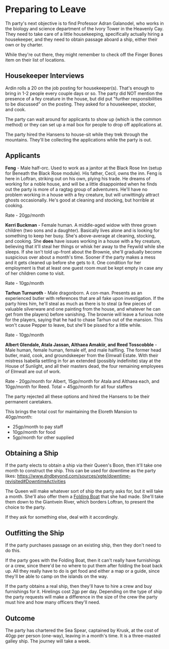 # Preparing to Leave
Th party's next objective is to find Professor Adran Galanodel, who works in the biology and science department of the Ivory Tower in the Heavenly Cay. They need to take care of a little housekeeping, specifically actually hiring a housekeeper, and they need to obtain passage aboard a ship, either their own or by charter.

While they're out there, they might remember to check off the Finger Bones item on their list of locations.

## Housekeeper Interviews
Ardin rolls a 20 on the job posting for housekeeper(s). That's enough to bring in 1-2 people every couple days or so. The party did NOT mention the presence of a fey creature in the house, but did put "further responsibilities to be discussed" on the posting. They asked for a housekeeper, stocker, and cook.

The party can wait around for applicants to show up (which is the common method) or they can set up a mail box for people to drop off applications at.

The party hired the Hansens to house-sit while they trek through the mountains. They'll be collecting the applications while the party is out.

## Applicants
**Feng** - Male half-orc. Used to work as a janitor at the Black Rose Inn (setup for Beneath the Black Rose module). His father, Cecil, owns the inn. Feng is here in Loftran, striking out on his own, plying his trade. He dreams of working for a noble house, and will be a little disappointed when he finds out the party is more of a ragtag group of adventurers. He'll have no problem working in a house with a fey creature, but will unwittingly attract ghosts occasionally. He's good at cleaning and stocking, but horrible at cooking.

Rate - 20gp/month

**Kerri Buckman** - Female human. A middle-aged widow with three grown children (two sons and a daughter). Basically lives alone and is looking for something to keep her busy. She's above-average at cleaning, stocking, and cooking. She **does** have issues working in a house with a fey creature, believing that it'll steal her things or whisk her away to the Feywild while she sleeps. If she isn't told up-front about the Brownie, she'll gradually become suspicious over about a month's time. Sooner if the party makes a mess and it gets cleaned up before she gets to it. One condition for her employment is that at least one guest room must be kept empty in case any of her children come to visit.

Rate - 10gp/month

**Tarhun Turnuroth** - Male dragonborn. A con-man. Presents as an experienced butler with references that are all fake upon investigation. If the party hires him, he'll steal as much as there is to steal (a few pieces of valuable silverware and one painting from the house, and whatever he can get from the players) before vanishing. The brownie will leave a furious note for the players, saying that he had to chase Tarhun out of the mansion. This won't cause Pepper to leave, but she'll be pissed for a little while.

Rate - 10gp/month

**Albert Glendale, Atala Jassan, Althaea Amakiir, and Reed Tosscobble** - Male human, female human, female elf, and male halfling. The former head butler, maid, cook, and groundskeeper from the Elmwall Estate. With their mistress Isabella settling in for an extended (possibly indefinite) stay at the House of Sunlight, and all their masters dead, the four remaining employees of Elmwall are out of work.

Rate - 20gp/month for Albert, 15gp/month for Atala and Althaea each, and 10gp/month for Reed. Total = 45gp/month for all four staffers

The party rejected all these options and hired the Hansens to be their permanent caretakers.

This brings the total cost for maintaining the Eloreth Mansion to 40gp/month:
* 25gp/month to pay staff
* 10gp/month for food
* 5gp/month for other supplied

## Obtaining a Ship
If the party elects to obtain a ship via their Queen's Boon, then it'll take one month to construct the ship. This can be used for downtime as the party likes: https://www.dndbeyond.com/sources/xgte/downtime-revisited#DowntimeActivities

The Queen will make whatever sort of ship the party asks for, but it will take a month. She'll also offer them a [Folding Boat](https://www.dndbeyond.com/magic-items/folding-boat) that she had made. She'll take them down to the Giantvein River, which borders Loftran, to present the choice to the party.

If they ask for something else, deal with it accordingly.

## Outfitting the Ship
If the party purchases passage on an existing ship, then they don't need to do this.

If the party goes with the Folding Boat, then it can't really have furnishings or a crew, since there'd be no where to put them after folding the boat back up. All they really have to do is get food and either a map or a guide, since they'll be able to camp on the islands on the way.

If the party obtains a real ship, then they'll have to hire a crew and buy furnishings for it. Hirelings cost 2gp per day. Depending on the type of ship the party requests will make a difference in the size of the crew the party must hire and how many officers they'll need.

## Outcome
The party has chartered the Sea Spear, captained by Krusk, at the cost of 40gp per person (one-way), leaving in a month's time. It is a three-masted galley ship. The journey will take a week.
